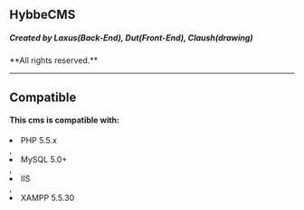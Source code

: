 <h2><b>HybbeCMS</b></h2>
<h5>Created by Laxus(Back-End), Dut(Front-End), Claush(drawing)</h5>
**All rights reserved.**
<hr>

<h2>Compatible</h2>
<h4>This cms is compatible with:</h4>
<li>PHP 5.5.x</li>,
<li>MySQL 5.0+</li>,
<li>IIS</li>,
<li>XAMPP 5.5.30</li>
